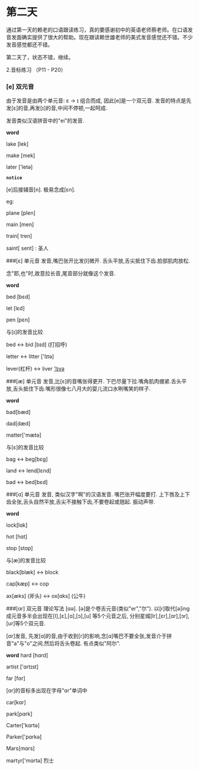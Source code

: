 # 第二天
通过第一天的赖老的口语跟读练习，真的要感谢初中的英语老师蔡老师。在口语发音发面确实提供了很大的帮助。现在跟读赖世雄老师的美式发音感觉还不错。不少发音感觉都还不错。

第二天了，状态不错，继续。

2.音标练习 （P11 - P20）

### [e] 双元音
由于发音是由两个单元音: ε -> ɪ 组合而成, 因此[e]是一个双元音. 发音的特点是先发[ε]的音,再发[ɪ]的音,中间不停顿,一起呵成.

发音类似汉语拼音中的"ei"的发音.

**word**

lake [lek]

make [mek]

later ['letə]

**`notice`**

[e]后接辅音[n]. 极易念成[εn].

eg:

plane [plen]

main [men]

train[ tren]

saint[ sent] : 圣人

###[ε] 单元音
发音,嘴巴张开比发[I]微开. 舌头平放,舌尖抵住下齿.脸部肌肉放松.

念"耶,也"时,故意拉长音,尾音部分就像这个发音.

**word**

bed [bεd]

let [lεd]

pen [pεn]

与[ɪ]的发音比较

bed <-> bid [bɪd] (打招呼)

letter <-> litter ['lɪtə]

lever(杠杆) <-> liver ['lɪvə](肝)


###[æ] 单元音
发音,比[ε]的音嘴张得更开. 下巴尽量下拉.嘴角肌肉绷紧.舌头平放,舌头抵住下齿.嘴形很像七八月大的婴儿流口水咧嘴笑的样子.

**word**

bad[bæd]

dad[dæd]

matter['mætə]

与[ε]的发音比较

bag <-> beg[bεg]

land <-> lend[lεnd]

bad <-> bed[bεd]

###[ɑ] 单元音
发音, 类似汉字"啊"的汉语发音. 嘴巴张开幅度要打. 上下唇及上下齿全张,舌头自然平放,舌尖不接触下齿,不要卷起或翘起. 振动声带.

**word**

lock[lɑk]

hot [hɑt]

stop [stɑp]

与[æ]的发音比较

black[blæk] <-> block

cap[kæp] <-> cop

ax[æks] (斧头) <-> ox[ɑks] (公牛)

###[ɑr] 双元音
理论写法 [ɑə]. [ə]是个卷舌元音(类似"er","尔").
以[r]取代[ə]ing成元音多半会出现在[I],[ε],[ɑ],[ɔ],[u] 等5个元音之后, 分别星城[Ir],[εr],[ɑr],[ɔr],[ur]等5个双元音.

[ɑr]发音, 先发[ɑ]的音,由于收到[r]的影响,念[ɑ]嘴巴不要全张,发音介于拼音"a"与"o"之间.然后将舌头卷起. 有点类似"阿尔".

**word**
hard [hɑrd]

artist ['ɑrtɪst]

far [fɑr]

[ɑr]的音标多出现在字母"ɑr"单词中

car[kɑr]

park[pɑrk]

Carter['kɑrtə]

Parker['pɑrkə]

Mars[mɑrs]

martyr['mɑrtə] 烈士
